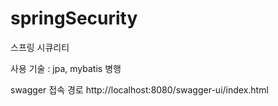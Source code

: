 # springSecurity
스프링 시큐리티

사용 기술 : jpa, mybatis 병행

swagger 접속 경로
http://localhost:8080/swagger-ui/index.html

